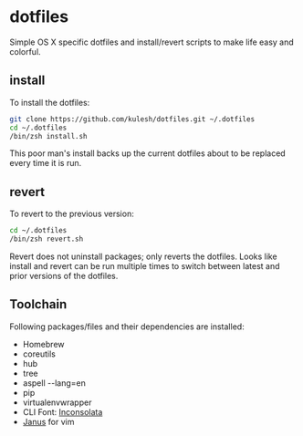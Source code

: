 # dotfiles
Simple OS X specific dotfiles and install/revert scripts to make life easy and colorful.
## install
To install the dotfiles:
```sh
git clone https://github.com/kulesh/dotfiles.git ~/.dotfiles
cd ~/.dotfiles
/bin/zsh install.sh
```
This poor man's install backs up the current dotfiles about to be
replaced every time it is run.

## revert
To revert to the previous version:
```sh
cd ~/.dotfiles
/bin/zsh revert.sh
```
Revert does not uninstall packages; only reverts the dotfiles. Looks
like install and revert can be run multiple times to switch between
latest and prior versions of the dotfiles.

## Toolchain
Following packages/files and their dependencies are installed:
* Homebrew
 * coreutils
 * hub
 * tree
 * aspell --lang=en
* pip
 * virtualenvwrapper
* CLI Font: [Inconsolata](http://www.levien.com/type/myfonts/inconsolata.html)
* [Janus](https://github.com/carlhuda/janus/) for vim
